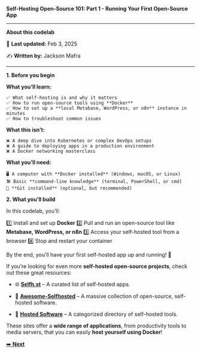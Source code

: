 **Self-Hosting Open-Source 101: Part 1 - Running Your First Open-Source App**

---
**About this codelab**

📅 **Last updated:** Feb 3, 2025

✍️ **Written by:** Jackson Mafra

---

**1. Before you begin**


**What you’ll learn:**

	✅ What self-hosting is and why it matters
	✅ How to run open-source tools using **Docker**
	✅ How to set up a **local Metabase, WordPress, or n8n** instance in minutes
	✅ How to troubleshoot common issues

**What this isn’t:**

	❌ A deep dive into Kubernetes or complex DevOps setups
	❌ A guide to deploying apps in a production environment
	❌ A Docker networking masterclass

**What you’ll need:**

	🖥 A computer with **Docker installed** (Windows, macOS, or Linux)
	🛠 Basic **command-line knowledge** (terminal, PowerShell, or cmd)
	📂 **Git installed** (optional, but recommended)

**2. What you’ll build**

In this codelab, you’ll:

1️⃣ Install and set up **Docker**
2️⃣ Pull and run an open-source tool like **Metabase, WordPress, or n8n**
3️⃣ Access your self-hosted tool from a browser
4️⃣ Stop and restart your container

By the end, you’ll have your first self-hosted app up and running! 🚀


If you’re looking for even more **self-hosted open-source projects**, check out these great resources:

 - 🌐 [**Selfh.st**](https://selfh.st/apps/) – A curated list of self-hosted apps.

 -  🚀 [**Awesome-Selfhosted**](https://awesome-selfhosted.net/) – A massive collection of open-source, self-hosted software.

- 🔧 [**Hosted Software**](https://hostedsoftware.org/) – A categorized directory of self-hosted tools.


These sites offer a **wide range of applications**, from productivity tools to media servers, that you can easily **host yourself using Docker**!

[➡️ **Next**](step-02.md)